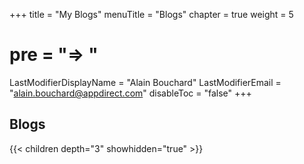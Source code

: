 +++
title = "My Blogs"
menuTitle = "Blogs"
chapter = true
weight = 5
# pre = "<b>=> </b>"
LastModifierDisplayName = "Alain Bouchard"
LastModifierEmail = "alain.bouchard@appdirect.com"
disableToc = "false"
+++

## Blogs

{{< children depth="3" showhidden="true" >}}
